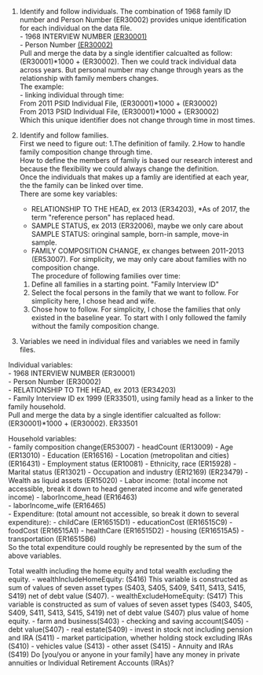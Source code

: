 1. Identify and follow individuals.
    The combination of 1968 family ID number and Person Number (ER30002) provides unique identification for each individual on the data file.    
        - 1968 INTERVIEW NUMBER [(ER30001)](https://simba.isr.umich.edu/cb.aspx?vList=ER30001)   
        - Person Number [(ER30002)](https://simba.isr.umich.edu/cb.aspx?vList=ER30002)   
    Pull and merge the data by a single identifier calcualted as follow: (ER30001)*1000 + (ER30002). Then we could track individual data across years. But personal number may change through years as the relationship with family members changes.    
    The example:   
        - linking individual through time:   
            From 2011 PSID Individual File, (ER30001)*1000 + (ER30002)   
            From 2013 PSID Individual File, (ER30001)*1000 + (ER30002)   
            Which this unique identifier does not change through time in most times.   



2. Identify and follow families.   
    First we need to figure out: 1.The definition of family. 2.How to handle family composition change through time.   
    How to define the members of family is based our research interest and because the flexibility we could always change the definition.   
    Once the individuals that makes up a famliy are identified at each year, the the family can be linked over time.   
    There are some key variables:   
    - RELATIONSHIP TO THE HEAD, ex 2013 (ER34203), *As of 2017, the term "reference person" has replaced head.   
    - SAMPLE STATUS, ex 2013 (ER32006), maybe we only care about SAMPLE STATUS: oringinal sample, born-in sample, move-in sample.   
    - FAMILY COMPOSITION CHANGE, ex changes between 2011-2013 (ER53007). For simplicity, we may only care about families with no composition change.   
    The procedure of following families over time: 
    1. Define all families in a starting point. "Family Interview ID"
    2. Select the focal persons in the family that we want to follow. For simplicity here, I chose head and wife.
    3. Chose how to follow. For simplicity, I chose the families that only existed in the baseline year. 
    To start with I only followed the family without the family composition change.



3. Variables we need in individual files and variables we need in family files.   

Individual variables:   
    - 1968 INTERVIEW NUMBER (ER30001)    
    - Person Number (ER30002)   
    - RELATIONSHIP TO THE HEAD, ex 2013 (ER34203)   
    - Family Interview ID ex 1999 (ER33501), using family head as a linker to the family household.   
Pull and merge the data by a single identifier calcualted as follow: (ER30001)*1000 + (ER30002).
ER33501


Household variables:   
    - family composition change(ER53007)
	- headCount (ER13009)
	- Age (ER13010)
	- Education (ER16516)
	- Location (metropolitan and cities) (ER16431)
	- Employment status (ER10081)
	- Ethnicity, race (ER15928)
	- Marital status (ER13021)
	- Occupation and industry (ER12169) (ER23479)
	- Wealth as liquid assets (ER15020)
	- Labor income: (total income not accessible, break it down to head generated income and wife generated income)
		 - laborIncome_head (ER16463)   
		 -	laborIncome_wife (ER16465)   
	- Expenditure: (total amount not accessible, so break it down to several expenditure):
		- childCare (ER16515D1)
		- educationCost (ER16515C9)
		- foodCost (ER16515A1)
		- healthCare (ER16515D2)
		- housing (ER16515A5)
		- transportation (ER16515B6)   
	  So the total expenditure could roughly be represented by the sum of the above variables.   
    
Total wealth including the home equity and total wealth excluding the equity. 
		- wealthIncludeHomeEquity: (S416)
		This variable is constructed as sum of values of seven asset types (S403, S405, S409, S411, S413, S415, S419) net of debt value (S407).
		- wealthExcludeHomeEquity: (S417)
		This variable is constructed as sum of values of seven asset types (S403, S405, S409, S411, S413, S415, S419) net of debt value (S407) plus value of home equity.
			- farm and business(S403)
			- checking and saving account(S405)
			- debt value(S407)
			- real estate(S409)
			- invest in stock not including pension and IRA (S411)
			- market participation, whether holding stock excluding IRAs (S410)
			- vehicles value (S413)
			- other asset (S415)
			- Annuity and IRAs (S419)
				Do [you/you or anyone in your family] have any money in private annuities or Individual Retirement Accounts (IRAs)?









